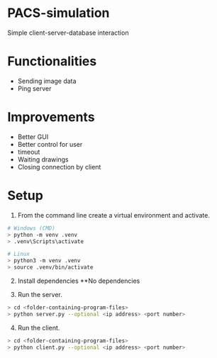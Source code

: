 # PACS-simulation
Simple client-server-database interaction

# Functionalities
* Sending image data
* Ping server

# Improvements
* Better GUI
* Better control for user
* timeout
* Waiting drawings
* Closing connection by client

# Setup

1. From the command line create a virtual environment and activate.
```sh
# Windows (CMD)
> python -m venv .venv
> .venv\Scripts\activate

# Linux
> python3 -m venv .venv
> source .venv/bin/activate
```

2. Install dependencies **No dependencies


3. Run the server.
```sh
> cd <folder-containing-program-files>
> python server.py --optional <ip address> <port number>
```

4. Run the client.
```sh
> cd <folder-containing-program-files>
> python client.py --optional <ip address> <port number>
```
